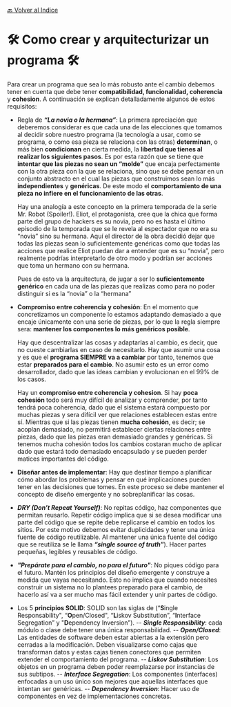 [🔙 Volver al Indice](https://github.com/Sixedge-es/software_Arquitecture)

🛠️ Como crear y arquitecturizar un programa 🛠
===================================
Para crear un programa que sea lo más robusto ante el cambio debemos tener en cuenta que debe tener **compatibilidad, funcionalidad, coherencia** y **cohesion**. A continuación se explican detalladamente algunos de estos requisitos:

- Regla de ***“La novia o la hermana”***: La primera apreciación que deberemos considerar es que cada una de las elecciones que tomamos al decidir sobre nuestro programa (la tecnología a usar, como se programa, o como esa pieza se relaciona con las otras) **determinan**, o más bien **condicionan** en cierta medida, la **libertad que tienes al realizar los siguientes pasos**. Es por esta razón que se tiene que **intentar que las piezas no sean un “molde”** que encaja perfectamente con la otra pieza con la que se relaciona, sino que se debe pensar en un conjunto abstracto en el cual las piezas que construimos sean lo más **independientes** y **genéricas**. De este modo el **comportamiento de una pieza no infiere en el funcionamiento de las otras**.

    Hay una analogía a este concepto en la primera temporada de la serie Mr. Robot (Spoiler!). Eliot, el protagonista, cree que la chica que forma parte del grupo de hackers es su novia, pero no es hasta el último episodio de la temporada que se le revela al espectador que no era su “novia” sino su hermana. Aquí el director de la obra decidió dejar que todas las piezas sean lo suficientemente genéricas como que todas las acciones que realice Eliot puedan dar a entender que es su “novia”, pero realmente podrías interpretarlo de otro modo y podrían ser acciones que toma un hermano con su hermana. 

    Pues de esto va la arquitectura, de jugar a ser lo **suficientemente genérico** en cada una de las piezas que realizas como para no poder distinguir si es la “novia” o la “hermana”

- **Compromiso entre coherencia y cohesión**: En el momento que concretizamos un componente lo estamos adaptando demasiado a que encaje únicamente con una serie de piezas, por lo que la regla siempre sera: **mantener los componentes lo más genéricos posible**.

    Hay que descentralizar las cosas y adaptarlas al cambio, es decir, que no cueste cambiarlas en caso de necesitarlo. Hay que asumir una cosa y es que el **programa SIEMPRE va a cambiar** por tanto, tenemos que estar **preparados para el cambio**. No asumir esto es un error como desarrollador, dado que las ideas cambian y evolucionan en el 99% de los casos.

    Hay un **compromiso entre coherencia y cohesion**. Si hay **poca cohesión** todo será muy difícil de analizar y comprender, por tanto tendrá poca coherencia, dado que el sistema estará compuesto por muchas piezas y sera difícil ver que relaciones establecen estas entre sí. Mientras que si las piezas tienen **mucha cohesión**, es decir; se acoplan demasiado, no permitirá establecer ciertas relaciones entre piezas, dado que las piezas eran demasiado grandes y genéricas. Si tenemos mucha cohesión todos los cambios costaran mucho de aplicar dado que estará todo demasiado encapsulado y se pueden perder matices importantes del código.
    
- **Diseñar antes de implementar**: Hay que destinar tiempo a planificar cómo abordar los problemas y pensar en qué implicaciones pueden tener en las decisiones que tomes. En este proceso se debe mantener el concepto de diseño emergente y no sobreplanificar las cosas.

- ***DRY (Don’t Repeat Yourself)***: No repitas código, haz componentes que permitan reusarlo. Repetir código implica que si se desea modificar una parte del código que se repite debe replicarse el cambio en todos los sitios. Por este motivo debemos evitar duplicidades y tener una única fuente de código reutilizable. Al mantener una única fuente del código que se reutiliza se le llama ***“single source of truth”***). Hacer partes pequeñas, legibles y reusables de código.

- ***"Prepárate para el cambio, no para el futuro"***: No piques código para el futuro. Mantén los principios del diseño emergente y construye a medida que vayas necesitando. Esto no implica que cuando necesites construir un sistema no lo plantees preparado para el cambio, de hacerlo así va a ser mucho mas fácil extender y unir partes de código.

- Los 5 **principios SOLID**: SOLID son las siglas de (“**S**ingle Responsability", “**O**pen/Closed", “**L**iskov Substitution”, “**I**nterface Segregation” y "**D**ependency Inversion”).
-- ***Single Responsibility***: cada módulo o clase debe tener una única responsabilidad.
-- ***Open/Closed***: Las entidades de software deben estar abiertas a la extensión pero cerradas a la modificación. Deben visualizarse como cajas que transforman datos y estas cajas tienen conectores que permiten extender el comportamiento del programa.
-- ***Liskov Substitution***: Los objetos en un programa deben poder reemplazarse por instancias de sus subtipos.
-- ***Interface Segregation***: Los componentes (interfaces) enfocadas a un uso único son mejores que aquellas interfaces que intentan ser genéricas.
-- ***Dependency Inversion***: Hacer uso de componentes en vez de implementaciones concretas.

